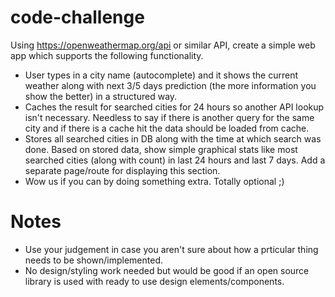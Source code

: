 # code-challenge

Using https://openweathermap.org/api or similar API, create a simple web app which supports the following functionality.

* User types in a city name (autocomplete) and it shows the current weather along with next 3/5 days prediction (the more information you show the better) in a structured way.
* Caches the result for searched cities for 24 hours so another API lookup isn't necessary. Needless to say if there is another query for the same city and if there is a cache hit the data should be loaded from cache.
* Stores all searched cities in DB along with the time at which search was done. Based on stored data, show simple graphical stats like most searched cities (along with count) in last 24 hours and last 7 days. Add a separate page/route for displaying this section.
* Wow us if you can by doing something extra. Totally optional ;)

# Notes

* Use your judgement in case you aren't sure about how a prticular thing needs to be shown/implemented.
* No design/styling work needed but would be good if an open source library is used with ready to use design elements/components.
